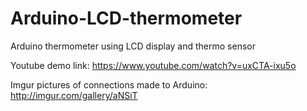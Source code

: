 # Arduino-LCD-thermometer
Arduino thermometer using LCD display and thermo sensor

Youtube demo link: https://www.youtube.com/watch?v=uxCTA-ixu5o

Imgur pictures of connections made to Arduino: http://imgur.com/gallery/aNSiT
